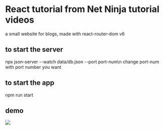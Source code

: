 # React tutorial from Net Ninja tutorial videos

a small website for blogs, made with react-router-dom v6

## to start the server 
npx json-server --watch data/db.json --port port-num\n
change port-num with port number you want

## to start the app
npm run start

## demo
![]([https://github.com/React-My-Blog/react-my-blog.gif](https://github.com/hansen9/React-My-Blog/blob/main/react-my-blog.gif))
